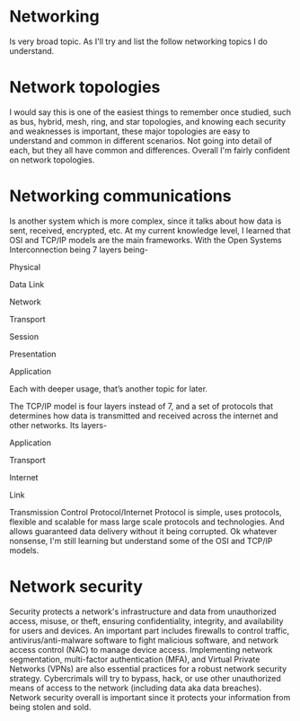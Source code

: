 # Networking
Is very broad topic. As I'll try and list the follow networking topics I do understand. 

# Network topologies
I would say this is one of the easiest things to remember once studied, such as bus, hybrid, mesh, ring, and star topologies, and knowing each security and weaknesses is important, these major topologies are easy to understand and common in different scenarios. Not going into detail of each, but they all have common and differences. Overall I'm fairly confident on network topologies.

# Networking communications 
Is another system which is more complex, since it talks about how data is sent, received, encrypted, etc. At my current knowledge level, I learned that OSI and TCP/IP models are the main frameworks. With the Open Systems Interconnection being 7 layers being-

Physical

Data Link
 
Network

Transport

Session

Presentation

Application

Each with deeper usage, that’s another topic for later.

The TCP/IP model is four layers instead of 7, and a set of protocols that determines how data is transmitted and received across the internet and other networks. Its layers-

Application

Transport

Internet

Link 

Transmission Control Protocol/Internet Protocol is simple, uses protocols, flexible and scalable for mass large scale protocols and technologies. And allows guaranteed data delivery without it being corrupted. Ok whatever nonsense, I'm still learning but understand some of the OSI and TCP/IP models.

# Network security
Security protects a network's infrastructure and data from unauthorized access, misuse, or theft, ensuring confidentiality, integrity, and availability for users and devices. An important part includes firewalls to control traffic, antivirus/anti-malware software to fight malicious software, and network access control (NAC) to manage device access. Implementing network segmentation, multi-factor authentication (MFA), and Virtual Private Networks (VPNs) are also essential practices for a robust network security strategy. Cybercrimals will try to bypass, hack, or use other unauthorized means of access to the network (including data aka data breaches). Network security overall is important since it protects your information from being stolen and sold.



